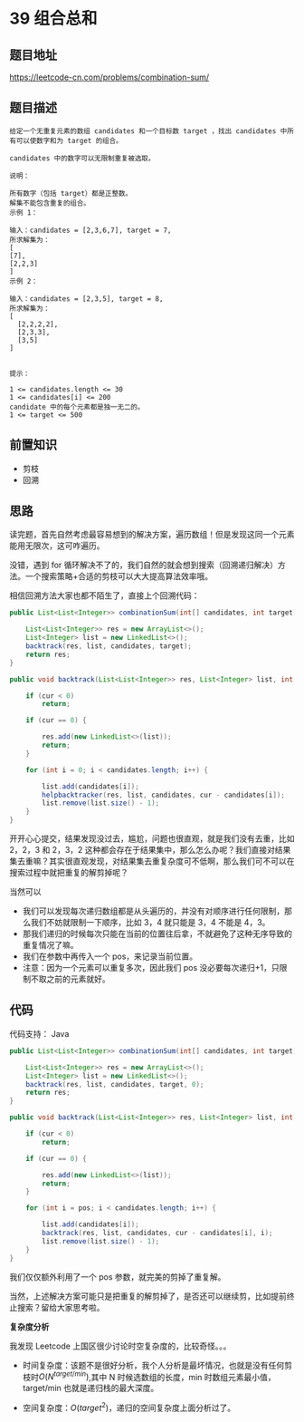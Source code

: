 # 39 组合总和

## 题目地址

https://leetcode-cn.com/problems/combination-sum/

## 题目描述

```
给定一个无重复元素的数组 candidates 和一个目标数 target ，找出 candidates 中所有可以使数字和为 target 的组合。

candidates 中的数字可以无限制重复被选取。

说明：

所有数字（包括 target）都是正整数。
解集不能包含重复的组合。
示例 1：

输入：candidates = [2,3,6,7], target = 7,
所求解集为：
[
[7],
[2,2,3]
]
示例 2：

输入：candidates = [2,3,5], target = 8,
所求解集为：
[
  [2,2,2,2],
  [2,3,3],
  [3,5]
]


提示：

1 <= candidates.length <= 30
1 <= candidates[i] <= 200
candidate 中的每个元素都是独一无二的。
1 <= target <= 500

```

## 前置知识

- 剪枝
- 回溯

## 思路

读完题，首先自然考虑最容易想到的解决方案，遍历数组！但是发现这同一个元素能用无限次，这可咋遍历。

没错，遇到 for 循环解决不了的，我们自然的就会想到搜索（回溯递归解决）方法。一个搜索策略+合适的剪枝可以大大提高算法效率哦。

相信回溯方法大家也都不陌生了，直接上个回溯代码：

```java
public List<List<Integer>> combinationSum(int[] candidates, int target) {

    List<List<Integer>> res = new ArrayList<>();
    List<Integer> list = new LinkedList<>();
    backtrack(res, list, candidates, target);
    return res;
}

public void backtrack(List<List<Integer>> res, List<Integer> list, int[] candidates, int cur) {

    if (cur < 0)
        return;

    if (cur == 0) {

        res.add(new LinkedList<>(list));
        return;
    }

    for (int i = 0; i < candidates.length; i++) {

        list.add(candidates[i]);
        helpbacktracker(res, list, candidates, cur - candidates[i]);
        list.remove(list.size() - 1);
    }
}
```

开开心心提交，结果发现没过去，尴尬，问题也很直观，就是我们没有去重，比如 2，2，3 和 2，3，2 这种都会存在于结果集中，那么怎么办呢？我们直接对结果集去重嘛？其实很直观发现，对结果集去重复杂度可不低啊，那么我们可不可以在搜索过程中就把重复的解剪掉呢？

当然可以

- 我们可以发现每次递归数组都是从头遍历的，并没有对顺序进行任何限制，那么我们不妨就限制一下顺序，比如 3，4 就只能是 3，4 不能是 4，3。
- 那我们递归的时候每次只能在当前的位置往后拿，不就避免了这种无序导致的重复情况了嘛。
- 我们在参数中再传入一个 pos，来记录当前位置。
- 注意：因为一个元素可以重复多次，因此我们 pos 没必要每次递归+1，只限制不取之前的元素就好。

## 代码

代码支持： Java

```java
public List<List<Integer>> combinationSum(int[] candidates, int target) {

    List<List<Integer>> res = new ArrayList<>();
    List<Integer> list = new LinkedList<>();
    backtrack(res, list, candidates, target, 0);
    return res;
}

public void backtrack(List<List<Integer>> res, List<Integer> list, int[] candidates, int cur, int pos) {

    if (cur < 0)
        return;

    if (cur == 0) {

        res.add(new LinkedList<>(list));
        return;
    }

    for (int i = pos; i < candidates.length; i++) {

        list.add(candidates[i]);
        backtrack(res, list, candidates, cur - candidates[i], i);
        list.remove(list.size() - 1);
    }
}
```

我们仅仅额外利用了一个 pos 参数，就完美的剪掉了重复解。

当然，上述解决方案可能只是把重复的解剪掉了，是否还可以继续剪，比如提前终止搜索？留给大家思考啦。

**复杂度分析**

我发现 Leetcode 上国区很少讨论时空复杂度的，比较奇怪。。。

- 时间复杂度：该题不是很好分析，我个人分析是最坏情况，也就是没有任何剪枝时$O(N^{target/ min})$,其中 N 时候选数组的长度，min 时数组元素最小值，target/min 也就是递归栈的最大深度。

- 空间复杂度：$O(target^{2})$，递归的空间复杂度上面分析过了。
